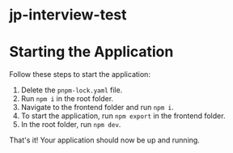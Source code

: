 # jp-interview-test
# Starting the Application

Follow these steps to start the application:

1. Delete the `pnpm-lock.yaml` file.
2. Run `npm i` in the root folder.
3. Navigate to the frontend folder and run `npm i`.
4. To start the application, run `npm export` in the frontend folder.
5. In the root folder, run `npm dev`.

That's it! Your application should now be up and running.
